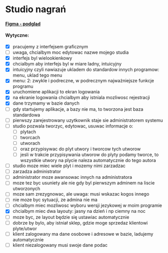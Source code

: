 # Studio nagrań
#### [Figma - podgląd](https://www.figma.com/file/acjfrPhXQswlLBg0gnZUcV/studio-nagra%C5%84?node-id=0%3A1)
#### Wytyczne:
- [x] pracujemy z interfejsem graficznym
- [ ] uwaga, chcialbym moc edytowac nazwe mojego studia
- [x] interfejs byl wielookienkowy
- [x] chcialbym aby interfejs byl w miare ladny, intuicyjny
- [x] intuicyjny czyli nawiazuje ukladem do standardow innych programow: menu, uklad tego menu
- [x] menu: 2: zwykle i podreczne, w podrecznym najważniejsze funkcje programu
- [x] uruchomiene aplikacji to ekran logowania
- [x] na ekranie logowania chcialbym aby istniala mozliwosc rejestracji
- [x] dane trzymamy w bazie danych
- [ ] gdy startujemy aplikacje, a bazy nie ma, to tworzona jest baza standardowa
- [ ] pierwszy zarejestrowany uzytkownik staje sie administratorem systemu
- [ ] studio pozwala tworzyc, edytowac, usuwac informacje o:
  - [ ] plytach
  - [ ] tworcach
  - [ ] utworach
  - [ ] oraz przypisywac do plyt utwory i tworcow tych utworow
  - [ ] jesli w trakcie przypisywania utworow do plyty podamy tworce, to wszystkie
   utwory na plycie naleza automatycznie do tego autora
- [ ] studio moze miec wiele plyt i mozemy nimi zarzadzac
- [ ] zarzadza administrator
- [ ] administrator moze awansowac innych na administratora
- [ ] moze tez byc usuniety ale nie gdy byl pierwszym adminem na liscie utworzonych
- [ ] moze sam zrezygnowac, ale uwaga: musi wskazac kogos innego
- [ ] nie moze byc sytuacji, ze admina nie ma
- [ ] chcialbym miec mozliwosc wyboru wersji jezykowej w moim programie
- [x] chcialbym miec dwa layouty: jasny na dzień i np ciemny na noc
- [ ] moze byc, ze layout będzie się ustawiac automatycznie
- [ ] dobrze by bylo, aby istniał sklep, gdzie moge sprzedaz klientowi plyte/utwor
- [ ] klient zalogowany ma dane osobowe i adresowe w bazie, ladujemy automatycznie
- [ ] klient niezalogowany musi swoje dane podac
